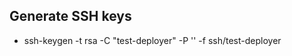 
Generate SSH keys
-----------------

 - ssh-keygen -t rsa -C "test-deployer" -P '' -f ssh/test-deployer

